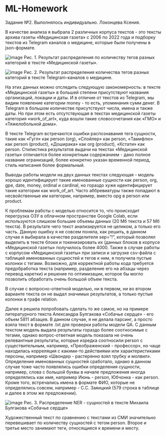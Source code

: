# ML-Homework

Задание №2.
Выполнялось индивидуально.
Локонцева Ксения.

В качестве анализа я выбрала 2 различных корпуса текстов - это тексты архива газеты «Медицинская газета» с 2006 по 2022 года и подборку текстов из Telegram каналов о медицине, которые были получены в json-формате. 

![image](https://user-images.githubusercontent.com/90756002/174292756-8f586d0e-c567-4e68-8b75-484f900891fc.png)
Рис. 1. Результат распределения по количеству тегов разных категорий в тексте «Медицинской газеты».

![image](https://user-images.githubusercontent.com/90756002/174292835-3d1a75c6-6cf6-4333-adaf-1840a1c1d88f.png)
Рис. 2. Результат распределения количества тегов разных категорий в тексте Telegram-каналов о медицине.

На этих данных можно отследить следующую закономерность: в тексте «Медицинской газеты» в большей степени присутствуют названия организаций, локации и даты. И в отличие от текстов из Telegram, мы видим появление категории money - то есть, упоминания сумм денег. 
В Telegram в большом количестве присутствуют числа, имена и также даты. Но при этом есть отсутствующая в текстах медицинской газеты категория «work_of_art», куда вошли такие словосочетания как «ГМО» и «Тяжелобольной дома». 

В тексте Telegram встречаются ошибки распознавания тега сущности, такие как «Гугл» как person (org), «Спойлер» как person, «Тамифлю» как person (product), «Доширака» как org (product), «Кстати» как person.
Стилистика результатов выдачи на текстах «Медицинской газеты» отличается более конкретным содержанием - дано полное название огранизаций, более конкретно указан временной период, стиль написания более формальный.

Выводы работы модели на двух данных текстах следующая - модель хорошо идентифицирует такие именованные сущности как person, org, gpe, date, money, ordinal и cardinal, но гораздо хуже идентифицирует такие категории как work_of_art. Часто аббревиатуры также попадают в несвойственные им категории, например, вместо opg в person или product. 

К проблемам работы с моделью относится то, что происходит перегрузка ОЗУ в облачном пространстве Google Colab, если используются слишком большие объемы данных (20 Мб текста и 57 Мб текста). В результате чего текст анализируется не целиком, а только его часть. Данную ошибку я не совсем поняла, как решить, в данном случае я выбирала в качестве разделителя sep=”!”, который позволял выделить в тексте блоки и токенизировать их (данных блоков в корпусе «Медицинской газеты» получилось более 4000. Также в случае работы с корпусом «Медицинской газеты» при записи и загрузке csv-файла с таблицей именованных сущностей и тегов к ним, я получила пустые колонки с тегами. 
Возможно, для корректной работы кода требуется предобработка текста (например, разделение его на абзацы через перевод каретки) и решение по оптимизации, которое бы могло позволить обработать очень большой объем текста.

В случае с вопросно-ответной моделью, ни в первом, ни во втором варианте текста он не выдал значимых результатов, а только пустые колонки в графе relation.

Далее я решила попробовать сделать то же самое, но на примере литературного текста Александра Булгакова «Собачье сердце» - его объем 5811 абзацев.
В данном случае, я не делала парсинг, а просто взяла текст в формате .txt для проверки работы модели QA. 
С данным текстом модель выдала результаты гораздо более соотносимые с тегами, однако вопрос-ответная модель показала не очень релевантные результаты, которые изредка соотносили person с существительным, например, «Преображенский - профессор», но чаще находилась корреляция с какими-то действиями или характеристиками персоны, например «Швондер - растерянно взял трубку и молвил». 
Определение именованных сущностей сработало, однако в данном случае тоже часто появлялись ошибки определения сущности, например, слова с большой буквы в начале предложения иногда определялись как имя, например Июнь - person, Юбчонка - как person. Кроме того, встречались имена в формате ФИО, которые не определялись совсем, например - С.С. Заяицкий (579 строка в таблице и далее в этом же предложении). 

![image](https://user-images.githubusercontent.com/90756002/174292929-a10d302e-9dab-4533-9ae9-c017030fc55e.png)
Рис. 3. Распределение NER - сущностей в тексте Михаила Булгакова «Собачье сердце»

Художественный текст по сравнению с текстами из СМИ значительно перевешивает по количеству сущностей с тегом person. Второе и третье место занимают теги, относящиеся к времени и месту.
